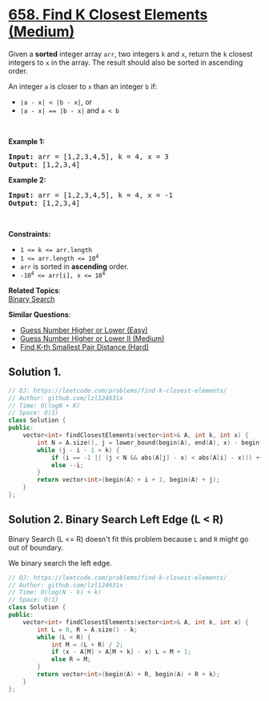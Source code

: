 # [658. Find K Closest Elements (Medium)](https://leetcode.com/problems/find-k-closest-elements/)

<p>Given a <strong>sorted</strong> integer array <code>arr</code>, two integers <code>k</code> and <code>x</code>, return the <code>k</code> closest integers to <code>x</code> in the array. The result should also be sorted in ascending order.</p>

<p>An integer <code>a</code> is closer to <code>x</code> than an integer <code>b</code> if:</p>

<ul>
	<li><code>|a - x| &lt; |b - x|</code>, or</li>
	<li><code>|a - x| == |b - x|</code> and <code>a &lt; b</code></li>
</ul>

<p>&nbsp;</p>
<p><strong>Example 1:</strong></p>
<pre><strong>Input:</strong> arr = [1,2,3,4,5], k = 4, x = 3
<strong>Output:</strong> [1,2,3,4]
</pre><p><strong>Example 2:</strong></p>
<pre><strong>Input:</strong> arr = [1,2,3,4,5], k = 4, x = -1
<strong>Output:</strong> [1,2,3,4]
</pre>
<p>&nbsp;</p>
<p><strong>Constraints:</strong></p>

<ul>
	<li><code>1 &lt;= k &lt;= arr.length</code></li>
	<li><code>1 &lt;= arr.length &lt;= 10<sup>4</sup></code></li>
	<li><code>arr</code> is sorted in <strong>ascending</strong> order.</li>
	<li><code>-10<sup>4</sup> &lt;= arr[i], x &lt;= 10<sup>4</sup></code></li>
</ul>


**Related Topics**:  
[Binary Search](https://leetcode.com/tag/binary-search/)

**Similar Questions**:
* [Guess Number Higher or Lower (Easy)](https://leetcode.com/problems/guess-number-higher-or-lower/)
* [Guess Number Higher or Lower II (Medium)](https://leetcode.com/problems/guess-number-higher-or-lower-ii/)
* [Find K-th Smallest Pair Distance (Hard)](https://leetcode.com/problems/find-k-th-smallest-pair-distance/)

## Solution 1.

```cpp
// OJ: https://leetcode.com/problems/find-k-closest-elements/
// Author: github.com/lzl124631x
// Time: O(logN + K)
// Space: O(1)
class Solution {
public:
    vector<int> findClosestElements(vector<int>& A, int k, int x) {
        int N = A.size(), j = lower_bound(begin(A), end(A), x) - begin(A), i = j - 1;
        while (j - i - 1 < k) {
            if (i == -1 || (j < N && abs(A[j] - x) < abs(A[i] - x))) ++j;
            else --i;
        }
        return vector<int>(begin(A) + i + 1, begin(A) + j);
    }
};
```

## Solution 2. Binary Search Left Edge (L < R)

Binary Search (L <= R) doesn't fit this problem because `L` and `R` might go out of boundary.

We binary search the left edge.

```cpp
// OJ: https://leetcode.com/problems/find-k-closest-elements/
// Author: github.com/lzl124631x
// Time: O(log(N - k) + k)
// Space: O(1)
class Solution {
public:
    vector<int> findClosestElements(vector<int>& A, int k, int x) {
        int L = 0, R = A.size() - k;
        while (L < R) {
            int M = (L + R) / 2;
            if (x - A[M] > A[M + k] - x) L = M + 1;
            else R = M;
        }
        return vector<int>(begin(A) + R, begin(A) + R + k);
    }
};
```